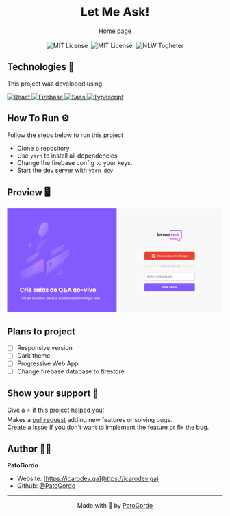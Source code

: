 <h1 align="center">Let Me Ask!</h1>

<div align="center">
  <a href="https://letmeask.patogordo.ga/" target="_blank">Home page</a>
</div>

<br />

<div align="center">
  <img src="https://img.shields.io/static/v1?label=License&message=MIT&color=8257E5&labelColor=000000" alt="MIT License">
  &#8205;&#8205;
  <img src="https://img.shields.io/static/v1?label=Version&message=1.0&color=8257E5&labelColor=8257E5" alt="MIT License">
  &#8205;&#8205;
  <img src="https://img.shields.io/static/v1?label=NLW&message=06&color=000000&labelColor=8257E5" alt="NLW Togheter" />
</div>

## Technologies 📓

<p align="start">This project was developed using</p>

<div align="start">
  <a href="https://reactjs.org" target="_blank">
    <img alt="React" src="https://img.shields.io/badge/React-20232A?style=for-the-badge&logo=react&logoColor=61DAFB">
  </a>
  <a href="https://firebase.google.com/" target="_blank">
    <img alt="Firebase" src="https://img.shields.io/badge/firebase-ffca28?style=for-the-badge&logo=firebase&logoColor=white">
  </a>
  <a href="https://sass-lang.com/" target="_blank">
    <img alt="Sass" src="https://img.shields.io/badge/Sass-CC6699?style=for-the-badge&logo=sass&logoColor=white">
  </a>
  <a href="https://www.typescriptlang.org/" target="_blank">
    <img alt="Typescript" src="https://img.shields.io/badge/TypeScript-007ACC?style=for-the-badge&logo=typescript&logoColor=white">
  </a>
</div>

## How To Run ⚙️
Follow the steps below to run this project
- Clone o repository
- Use `yarn` to install all dependencies
- Change the firebase config to your keys.
- Start the dev server with `yarn dev`

## Preview 🖥️
<img src="https://raw.githubusercontent.com/PatoGordo/PatoGordo/main/Images/letmeask.patogordo.ga.png" alt="PatoGordo Let Me Ask Preview">

## Plans to project
- [ ] Responsive version
- [ ] Dark theme
- [ ] Progressive Web App
- [ ] Change firebase database to firestore

## Show your support 🤝

Give a ⭐️ if this project helped you!<br>
Makes a [pull request](https://github.com/PatoGordo/letmeask/pulls) adding new features or solving bugs. <br>
Create a [Issue](https://github.com/PatoGordo/Rocket-Launches/issues) if you don't want to implement the feature or fix the bug. <br>

## Author 🧑‍💻
**PatoGordo**
* Website: [https://icarodev.ga](https://icarodev.ga) <br>
* Github: [@PatoGordo](https://github.com/PatoGordo) <br>

***

<p align="center">Made with 💜 by <a href="https://github.com/PatoGordo" target="_blank">PatoGordo</a></p>